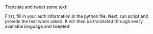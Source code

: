 Translate and tweet some text!

First, fill in your auth information in the python file. Next, run script and provide the text when asked. It will then be translated through every available language and tweeted!